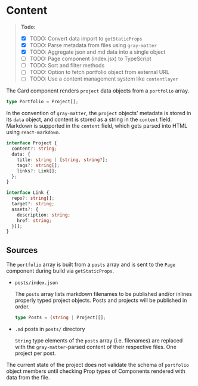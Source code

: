 # Content

> **Todo:**
>
> - [x] TODO: Convert data import to `getStaticProps`
> - [x] TODO: Parse metadata from files using `gray-matter`
> - [x] TODO: Aggregate json and md data into a single object
> - [ ] TODO: Page component (index.jsx) to TypeScript
> - [ ] TODO: Sort and filter methods
> - [ ] TODO: Option to fetch portfolio object from external URL
> - [ ] TODO: Use a content management system like `contentlayer`

The Card component renders `project` data objects from a `portfolio` array.

```ts
type Portfolio = Project[];
```

In the convention of `gray-matter`, the `project` objects' metadata is stored in its `data` object, and content is stored as a string in the `content` field. Markdown is supported in the `content` field, which gets parsed into HTML using `react-markdown`.

```ts
interface Project {
  content?: string;
  data: {
    title: string | [string, string?];
    tags?: string[];
    links?: Link[];
  };
}

interface Link {
  repo?: string[];
  target?: string;
  assets?: {
    description: string;
    href: string;
  }[];
}
```

## Sources

The `portfolio` array is built from a `posts` array and is sent to the `Page` component during build via `getStaticProps`.

- `posts/index.json`

  The `posts` array lists markdown filenames to be published and/or inlines properly typed project objects. Posts and projects will be published in order.

  ```ts
  type Posts = (string | Project)[];
  ```

- `.md` posts in `posts/` directory

  `String` type elements of the `posts` array (i.e. filenames) are replaced with the `gray-matter`-parsed content of their respective files. One project per post.

The current state of the project does not validate the schema of `portfolio` object members until checking Prop types of Components rendered with data from the file.
